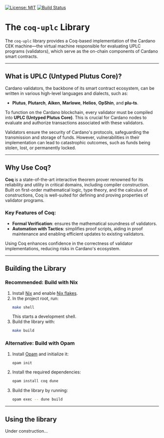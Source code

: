 
[![License: MIT](https://img.shields.io/badge/License-MIT-green.svg)](LICENSE)
[![Build Status](https://github.com/Anastasia-Labs/coq-uplc/actions/workflows/ci.yaml/badge.svg?branch=main)](https://github.com/Anastasia-Labs/coq-uplc/actions)

# The `coq-uplc` Library

The `coq-uplc` library provides a Coq-based implementation of the Cardano CEK machine—the virtual
machine responsible for evaluating UPLC programs (validators), which serve as the on-chain
components of Cardano smart contracts.

---

## What is UPLC (Untyped Plutus Core)?

Cardano validators, the backbone of its smart contract ecosystem, can be written in various
high-level languages and dialects, such as:

- **Plutus**, **Plutarch**, **Aiken**, **Marlowe**, **Helios**, **OpShin**, and **plu-ts**.

To function on the Cardano blockchain, every validator must be compiled into **UPLC (Untyped Plutus
Core)**. This is crucial for Cardano nodes to evaluate and authorize transactions associated with
these validators.

Validators ensure the security of Cardano's protocols, safeguarding the transmission and storage of
funds. However, vulnerabilities in their implementation can lead to catastrophic outcomes, such as
funds being stolen, lost, or permanently locked.

---

## Why Use Coq?

**Coq** is a state-of-the-art interactive theorem prover renowned for its reliability and utility in
critical domains, including compiler construction. Built on first-order mathematical logic, type
theory, and the calculus of constructions, Coq is well-suited for defining and proving properties of
validator programs.

### Key Features of Coq:

- **Formal Verification**: ensures the mathematical soundness of validators.
- **Automation with Tactics**: simplifies proof scripts, aiding in proof maintenance and enabling
  efficient updates to existing validators.

Using Coq enhances confidence in the correctness of validator implementations, reducing risks in
Cardano's ecosystem.

---

## Building the Library

### Recommended: Build with Nix

1. Install [Nix](https://nixos.org/download/) and enable
   [Nix flakes](https://nixos.wiki/wiki/flakes).
2. In the project root, run:
   ```bash
   make shell
   ```
   This starts a development shell.
3. Build the library with:
   ```bash
   make build
   ```

### Alternative: Build with Opam

1. Install [Opam](https://opam.ocaml.org/doc/Install.html) and initialize it:
   ```bash
   opam init
   ```
2. Install the required dependencies:
   ```bash
   opam install coq dune
   ```
3. Build the library by running:
   ```bash
   opam exec -- dune build
   ```

---

## Using the library

Under construction...

